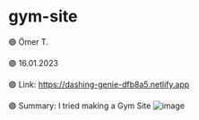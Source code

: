 # gym-site

🟣 Ömer T.

🟣 16.01.2023

🟣 Link: https://dashing-genie-dfb8a5.netlify.app

🟣 Summary: I tried making a Gym Site
![image](https://user-images.githubusercontent.com/122406455/212574387-83d80477-c779-4b21-bd0b-79f80fa9bf97.png)
